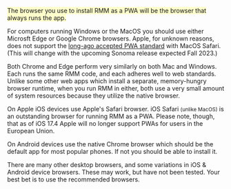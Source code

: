 <p><span style="background-color:#ffffcc">The browser you use to install RMM as a PWA will be the browser that always runs the app.</span></p>

<p>For computers running Windows or the MacOS you should use either Microsft Edge or Google Chrome browsers. Apple, for unknown reasons, does not support the <u>long-ago accepted PWA standard</u> with MacOS Safari. (This will change with the upcoming Sonoma release expected Fall 2023.)<p>

<p>Both Chrome and Edge perform very similarly on both Mac and Windows. Each runs the same RMM code, and each adheres well to web standards. Unlike some other web apps which install a separate, memory-hungry browser runtime, when you run RMM in either, both use a very small amount of system resources because they utilize the native browser.</p>

<p>On Apple iOS devices use Apple&#039;s Safari browser. iOS Safari <span style="font-size:85%;">(unlike MacOS)</span> is an outstanding browser for running RMM as a PWA. Please note, though, that as of iOS 17.4 Apple will no longer support PWAs for users in the European Union.</p>

<p>On Android devices use the native Chrome browser which should be the default app for most popular phones. If not you should be able to install it.</p>

<p>There are many other desktop browsers, and some variations in iOS &amp; Android device browsers. These may work, but have not been tested. Your best bet is to use the recommended browsers.</p>
